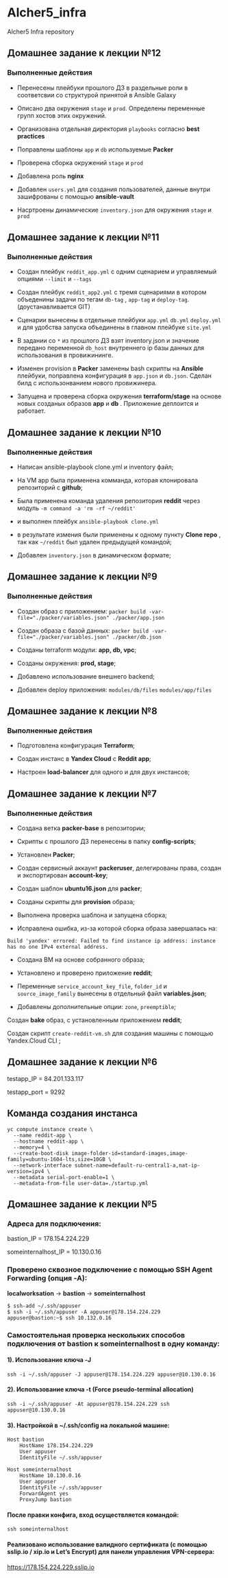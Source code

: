 # Alcher5_infra
Alcher5 Infra repository

## Домашнее задание к лекции №12

### Выполненные действия

- Перенесены плейбуки прошлого ДЗ в раздельные роли в соответсвии со структурой принятой в Ansible Galaxy

- Описано два окружения `stage` и `prod`. Определены переменные групп хостов этих окружений.

- Организована отдельная директория `playbooks` согласно **best practices**

- Поправлены шаблоны `app` и `db` используемые **Packer**

- Проверена сборка окружений `stage` и `prod`

- Добавлена роль **nginx**

- Добавлен `users.yml` для создания пользователей, данные внутри зашифрованы с помощью **ansible-vault**

- Насртроены динамические `inventory.json` для окружения `stage` и `prod`









## Домашнее задание к лекции №11

### Выполненные действия

- Cоздан плейбук `reddit_app.yml` с одним сценарием и управляемый опциями `--limit` и `--tags`

- Создан плейбук `reddit_app2.yml` с тремя сценариями в котором объеденины задачи по тегам `db-tag` , `app-tag` и `deploy-tag`. (доустанавливается GIT)

- Сценарии вынесены в отдельные плейбуки `app.yml` `db.yml` `deploy.yml` и для
удобства запуска объединены в главном плейбуке `site.yml`

- В задании со `*` из прошлого ДЗ взят inventory.json и значение передано  переменной `db_host` внутреннего ip базы данных для использования в провижининге.

- Изменен provision в **Packer** заменены bash скрипты на **Ansible** плейбуки, поправлена конфигурация в `app.json` и `db.json`. Сделан билд с использонванием нового провижинера.

- Запущена и проверена сборка окружения **terraform/stage** на основе новых созданых образов **app** и **db** . Приложение деплоится и работает.



## Домашнее задание к лекции №10

### Выполненные действия

- Написан ansible-playbook clone.yml и inventory файл;

- На VM app была применена комманда, которая клонировала репозиторий с **github**;

- Была применена команда удаления репозитория **reddit** через модуль `-m command -a 'rm -rf ~/reddit' `

- и выполнен плейбук `ansible-playbook clone.yml`

- в результате измения были применены к одному пункту **Clone repo** , так как `~/reddit` был удален предыдущей командой;

- Добавлен `inventory.json` в динамическом формате;

## Домашнее задание к лекции №9

### Выполненные действия

- Создан образ с приложением: `packer build -var-file="./packer/variables.json" ./packer/app.json`

- Создан образа с базой данных: `packer build -var-file="./packer/variables.json" ./packer/db.json`

- Созданы terraform модули: **app, db, vpc**;

- Созданы окружения: **prod, stage**;

- Добавлено использование внешнего backend;

- Добавлен deploy приложения: `modules/db/files` `modules/app/files`

## Домашнее задание к лекции №8

### Выполненные действия

- Подготовлена конфигурация **Terraform**;

- Cоздан инстанc в **Yandex Cloud** с **Reddit app**;

- Настроен **load-balancer** для одного и для двух инстансов;

## Домашнее задание к лекции №7

### Выполненные действия

- Создана ветка **packer-base** в репозитории;

- Скрипты с прошлого ДЗ перенесены в папку **config-scripts**;

- Установлен **Packer**;

- Создан сервисный аккаунт **packeruser**, делегированы права, создан и экспортирован **account-key**;

- Создан шаблон **ubuntu16.json** для **packer**;

- Созданы скрипты для **provision** образа;

- Выполнена проверка шаблона и запущена сборка;

- Исправлена ошибка, из-за которой сборка образа завершалась на:


```
Build 'yandex' errored: Failed to find instance ip address: instance has no one IPv4 external address.
```

- Создана ВМ на основе собранного образа;

- Установлено и проверено приложение **reddit**;

- Переменные
`service_account_key_file`, `folder_id` и `source_image_family`
вынесены в отдельный файл **variables.json**;

- Добавлены дополнительные опции:
`zone`, `preemptible`;

Создан **bake** образ, с установленным приложением **reddit**;

Создан скрипт `create-reddit-vm.sh` для создания машины с помощью Yandex.Cloud CLI ;

## Домашнее задание к лекции №6

testapp_IP = 84.201.133.117

testapp_port = 9292

## Команда создания инстанса

```
yc compute instance create \
  --name reddit-app \
  --hostname reddit-app \
  --memory=4 \
  --create-boot-disk image-folder-id=standard-images,image-family=ubuntu-1604-lts,size=10GB \
  --network-interface subnet-name=default-ru-central1-a,nat-ip-version=ipv4 \
  --metadata serial-port-enable=1 \
  --metadata-from-file user-data=./startup.yml
```

## Домашнее задание к лекции №5

### Адреса для подключения:

bastion_IP = 178.154.224.229

someinternalhost_IP = 10.130.0.16

### Проверено сквозное подключение с помощью SSH Agent Forwarding (опция -A):

**localworksation** -> **bastion** -> **someinternalhost**
```
$ ssh-add ~/.ssh/appuser
$ ssh -i ~/.ssh/appuser -A appuser@178.154.224.229
appuser@bastion:~$ ssh 10.132.0.16
```

### Самостоятельная проверка нескольких способов подключения от bastion к someinternalhost в одну команду:

#### 1). Использование ключа -J
```ssh -i ~/.ssh/appuser -J appuser@178.154.224.229 appuser@10.130.0.16```

#### 2). Использование ключа -t (Force pseudo-terminal allocation)
```ssh -i ~/.ssh/appuser -At appuser@178.154.224.229 ssh appuser@10.130.0.16```

#### 3). Настройкой в ~/.ssh/config на локальной машине:
```
Host bastion
    HostName 178.154.224.229
    User appuser
    IdentityFile ~/.ssh/appuser

Host someinternalhost
    HostName 10.130.0.16
    User appuser
    IdentityFile ~/.ssh/appuser
    ForwardAgent yes
    ProxyJump bastion
```
#### После правки конфига, вход осуществляется командой:
```ssh someinternalhost```


#### Реализовано использование валидного сертификата (с помощью sslip.io / xip.io и Let’s Encrypt) для панели управления VPN-сервера:

https://178.154.224.229.sslip.io
